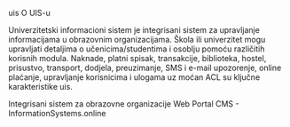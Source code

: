 uis
O UIS-u

Univerzitetski informacioni sistem je integrisani sistem za upravljanje informacijama u obrazovnim organizacijama. Škola ili univerzitet mogu upravljati detaljima o učenicima/studentima i osoblju pomoću različitih korisnih modula. Naknade, platni spisak, transakcije, biblioteka, hostel, prisustvo, transport, dodjela, preuzimanje, SMS i e-mail upozorenje, online plaćanje, upravljanje korisnicima i ulogama uz moćan ACL su ključne karakteristike uis.

Integrisani sistem za obrazovne organizacije Web Portal CMS - InformationSystems.online

